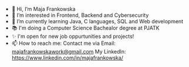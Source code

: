 - 👋 Hi, I’m Maja Frankowska
- 👀 I’m interested in Frontend, Backend and Cybersecurity
- 🌱 I’m currently learning Java, C languages, SQL and Web development
- 📚 I'm doing a Computer Science Bachealor degree at PJATK
- ✨ I'm open for new job oppurtunities and projects!
- 📫 How to reach me: 
  Contact me via Email: majafrankowskawork@gmail.com
  My LinkedIn: https://www.linkedin.com/in/majafrankowska/

<!---
majafrankowska/majafrankowska is a ✨ special ✨ repository because its `README.md` (this file) appears on your GitHub profile.
You can click the Preview link to take a look at your changes.
--->
